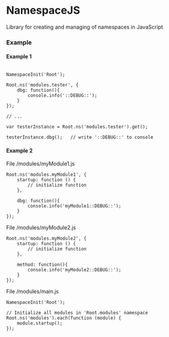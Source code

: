 # NamespaceJS
Library for creating and managing of namespaces in JavaScript

### Example

#### Example 1

```

NamespaceInit('Root');

Root.ns('modules.tester', {
    dbg: function(){
        console.info('::DEBUG::');
    }
});

// ... 

var testerInstance = Root.ns('modules.tester').get();

testerInstance.dbg();   // write '::DEBUG::' to console

```

#### Example 2

File /modules/myModule1.js

```
Root.ns('modules.myModule1', {
    startup: function () {
        // initialize function
    },
    
    dbg: function(){
        console.info('myModule1::DEBUG::');
    }
});

```

File /modules/myModule2.js

```
Root.ns('modules.myModule2', {
    startup: function () {
        // initialize function
    },
    
    method: function(){
        console.info('myModule2::DEBUG::');
    }
});

```

File /modules/main.js

```
NamespaceInit('Root');

// Initialize all modules in 'Root.modules' namespace
Root.ns('modules').each(function (module) {
    module.startup();
});
```
